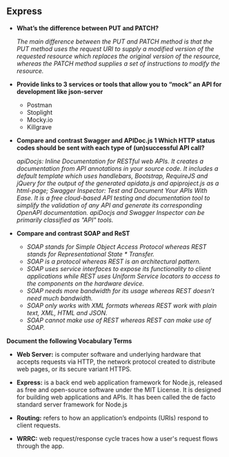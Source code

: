 ## Express

- **What’s the difference between PUT and PATCH?**

    *The main difference between the PUT and PATCH method is that the PUT method uses the request URI to supply a modified version of the requested resource which replaces the original version of the resource, whereas the PATCH method supplies a set of instructions to modify the resource.*

- **Provide links to 3 services or tools that allow you to “mock” an API for development like json-server**

   * Postman
   * Stoplight
   * Mocky.io
   * Killgrave


- **Compare and contrast Swagger and APIDoc.js 1 Which HTTP status codes should be sent with each type of (un)successful API call?**

    *apiDocjs: Inline Documentation for RESTful web APIs. It creates a documentation from API annotations in your source code. It includes a default template which uses handlebars, Bootstrap, RequireJS and jQuery for the output of the generated apidata.js and apiproject.js as a html-page; Swagger Inspector: Test and Document Your APIs With Ease. It is a free cloud-based API testing and documentation tool to simplify the validation of any API and generate its corresponding OpenAPI documentation. apiDocjs and Swagger Inspector can be primarily classified as "API" tools.*



- **Compare and contrast SOAP and ReST**

    + *SOAP stands for Simple Object Access Protocol whereas REST stands for Representational State * Transfer.*
    + *SOAP is a protocol whereas REST is an architectural pattern.*
    + *SOAP uses service interfaces to expose its functionality to client applications while REST uses Uniform Service locators to access to the components on the hardware device.*
    + *SOAP needs more bandwidth for its usage whereas REST doesn’t need much bandwidth.*
    + *SOAP only works with XML formats whereas REST work with plain text, XML, HTML and JSON.*
    + *SOAP cannot make use of REST whereas REST can make use of SOAP.*



**Document the following Vocabulary Terms** 


   - **Web Server:** is computer software and underlying hardware that accepts requests via HTTP, the network protocol created to distribute web pages, or its secure variant HTTPS.

   - **Express:** is a back end web application framework for Node.js, released as free and open-source software under the MIT License. It is designed for building web applications and APIs. It has been called the de facto standard server framework for Node.js

   - **Routing:** refers to how an application’s endpoints (URIs) respond to client requests.
   
   - **WRRC:** web request/response cycle traces how a user's request flows through the app.




      
